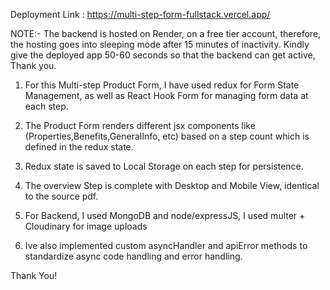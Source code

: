 Deployment Link : https://multi-step-form-fullstack.vercel.app/

NOTE:- The backend is hosted on Render, on a free tier account, therefore, the hosting goes into sleeping mode after 15 minutes of inactivity.
Kindly give the deployed app 50-60 seconds so that the backend can get active, Thank you.

1. For this Multi-step Product Form, I have used redux for Form State Management, as well as React Hook Form for managing form data at each step.

2. The Product Form renders different jsx components like (Properties,Benefits,GeneralInfo, etc) based on a step count which is defined in the redux state.

3. Redux state is saved to Local Storage on each step for persistence.

4. The overview Step is complete with Desktop and Mobile View, identical to the source pdf.

5. For Backend, I used MongoDB and node/expressJS, I used multer + Cloudinary for image uploads
6. Ive also implemented custom asyncHandler and apiError methods to standardize async code handling and error handling.

Thank You!
